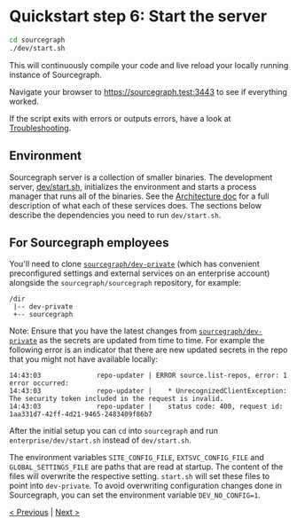 # Quickstart step 6: Start the server

```bash
cd sourcegraph
./dev/start.sh
```

This will continuously compile your code and live reload your locally running instance of Sourcegraph.

Navigate your browser to https://sourcegraph.test:3443 to see if everything worked.

If the script exits with errors or outputs errors, have a look at
[Troubleshooting](../how-to/troubleshooting_local_development.md).

## Environment

Sourcegraph server is a collection of smaller binaries. The development server, [dev/start.sh](https://github.com/sourcegraph/sourcegraph/blob/main/dev/start.sh), initializes the environment and starts a process manager that runs all of the binaries. See the [Architecture doc](../background-information/architecture/index.md) for a full description of what each of these services does. The sections below describe the dependencies you need to run `dev/start.sh`.

<!-- omit in toc -->
## For Sourcegraph employees

You'll need to clone [`sourcegraph/dev-private`](https://github.com/sourcegraph/dev-private) (which has convenient preconfigured settings and external services on an enterprise account) alongside the `sourcegraph/sourcegraph` repository, for example:

```
/dir
 |-- dev-private
 +-- sourcegraph
```

Note: Ensure that you have the latest changes from [`sourcegraph/dev-private`](https://github.com/sourcegraph/dev-private) as the secrets are updated from time to time. For example the following error is an indicator that there are new updated secrets in the repo that you might not have available locally:

```
14:43:03              repo-updater | ERROR source.list-repos, error: 1 error occurred:
14:43:03              repo-updater | 	* UnrecognizedClientException: The security token included in the request is invalid.
14:43:03              repo-updater | 	status code: 400, request id: 1aa331d7-42ff-4d21-9465-2483409f86b7
```

After the initial setup you can `cd` into `sourcegraph` and run `enterprise/dev/start.sh` instead of `dev/start.sh`.

The environment variables `SITE_CONFIG_FILE`, `EXTSVC_CONFIG_FILE` and `GLOBAL_SETTINGS_FILE` are paths that are read at startup. The content of the files will overwrite the respective setting. `start.sh` will set these files to point into `dev-private`. To avoid overwriting configuration changes done in Sourcegraph, you can set the environment variable `DEV_NO_CONFIG=1`.

[< Previous](quickstart_5_configure_https_reverse_proxy.md) | [Next >](../how-to/troubleshooting_local_development.md)
